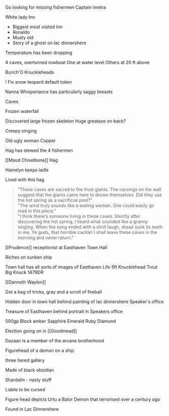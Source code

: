 Go looking for missing fishermen
Captain Imetra

White lady Inn
- Biggest most visited Inn
- Ronaldo
- Musty old
- Story of a ghost on lac dinnershere

Temperature has been dropping

4 caves, overturned rowboat
One at water level
Others at 20 ft above

Bunch'O Knuckleheads


! Fix snow leopard default token

Nanna Whisperlance has particularly saggy breasts

Caves

Frozen waterfall


Discovered large frozen skeleton
Huge greataxe on back?


Creepy singing

Old ugly woman 
Copper

Hag has stewed the 4 fishermen

[[Maud Chiselbone]]
Hag

Hamelyn keeps ladle

Lived with this hag

> "These caves are sacred to the frost giants. The carvings on the wall suggest that the giants came here to drown themselves. Did they use the hot spring as a sacrificial pool?"  
"The wind truly sounds like a wailing woman. One could easily go mad in this place."  
"I think there's someone living in these caves. Shortly after discovering the hot spring, I heard what sounded like a granny singing. When the song ended with a shrill laugh, dread sunk its teeth in me. Ye gods, that horrible cackle! I shall leave these caves in the morning and never return."


[[Prudence]] receptionist at Easthaven Town Hall

Riches on sunken ship 

Town hall has all sorts of images of Easthaven Life
5ft Knucklehead Trout
Big Knuck 1479DR

[[Danneth Waylen]]

Got a bag of tricks, gray and a scroll of fireball

Hidden door in town hall behind painting of lac dinnershere
Speaker's office


Treasure of Easthaven behind portrait in Speakers office

500gp
Block amber
Sapphire
Emerald
Ruby
Diamond

Election going on in [[Goodmead]]

Dazaan is a member of the arcane brotherhood

Figurehead of a demon on a ship

three tiered gallery

Made of black obsidian

Shardalin - nasty stuff

Liable to be cursed


Figure head depicts Urtu a Balor Demon that terrorised over a century ago

Found in Lac Dinnershere
	 


